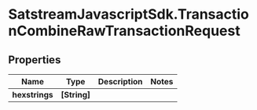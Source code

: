 # SatstreamJavascriptSdk.TransactionCombineRawTransactionRequest

## Properties
Name | Type | Description | Notes
------------ | ------------- | ------------- | -------------
**hexstrings** | **[String]** |  | 
